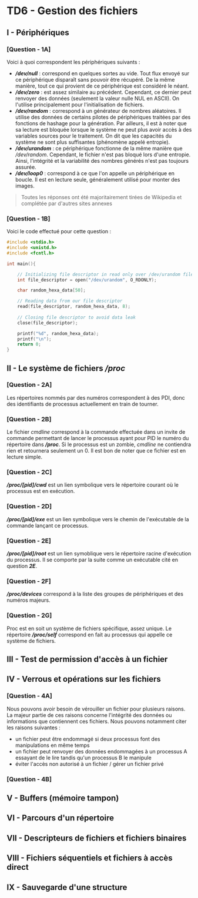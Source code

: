 # TD6 - Gestion des fichiers

## I - Périphériques
### [Question - 1A]
Voici à quoi correspondent les périphériques suivants : 
* ***/dev/null*** : correspond en quelques sortes au vide. Tout flux envoyé sur ce périphérique disparaît sans pouvoir être récupéré. De la même manière, tout ce qui provient de ce périphérique est considéré le néant. 
* ***/dev/zero*** : est assez similaire au précédent. Cependant, ce dernier peut renvoyer des données (seulement la valeur nulle NUL en ASCII). On l'utilise principalement pour l'initialisation de fichiers.
* ***/dev/random*** : correspond à un générateur de nombres aléatoires. Il utilise des données de certains pilotes de périphériques traitées par des fonctions de hashage pour la génération. Par ailleurs, il est à noter que sa lecture est bloquée lorsque le système ne peut plus avoir accès à des variables sources pour le traitement. On dit que les capacités du système ne sont plus suffisantes (phénomène appelé entropie).
* ***/dev/urandom*** : ce périphérique fonctionne de la même manière que _/dev/random_. Cependant, le fichier n'est pas bloqué lors d'une entropie. Ainsi, l'intégrité et la  variabilité des nombres générés n'est pas toujours assurée.
* ***/dev/loop0*** : correspond à ce que l'on appelle un périphérique en boucle. Il est en lecture seule, généralement utilisé pour monter des images.  

> Toutes les réponses ont été majoritairement tirées de Wikipedia et complétée par d'autres sites annexes 

### [Question - 1B]
Voici le code effectué pour cette question : 
```c
#include <stdio.h>
#include <unistd.h>
#include <fcntl.h>

int main(){

	// Initializing file descriptor in read only over /dev/urandom file
    int file_descriptor = open("/dev/urandom", O_RDONLY);

	char random_hexa_data[50];

	// Reading data from our file descriptor
    read(file_descriptor, random_hexa_data, 8);
    
	// Closing file descriptor to avoid data leak
	close(file_descriptor);

    printf("%d", random_hexa_data);
    printf("\n");
    return 0;
}
```

## II - Le système de fichiers _/proc_
### [Question - 2A]
Les répertoires nommés par des numéros correspondent à des PDI, donc des identifiants de processus actuellement en train de tourner.
### [Question - 2B]
Le fichier _cmdline_ correspond à la commande effectuée dans un invite de commande permettant de lancer le processus ayant pour PID le numéro du répertoire dans ***/proc***. Si le processus est un zombie, _cmdline_ ne contiendra rien et retournera seulement un 0. Il est bon de noter que ce fichier est en lecture simple. 
### [Question - 2C]
***/proc/\[pid\]/cwd*** est un lien symbolique vers le répertoire courant où le processus est en exécution. 
### [Question - 2D]
***/proc/\[pid\]/exe*** est un lien symbolique vers le chemin de l'exécutable de la commande lançant ce processus.
### [Question - 2E]
***/proc/\[pid\]/root*** est un lien symoblique vers le répertoire racine d'exécution du processus. Il se comporte par la suite comme un exécutable cité en question ***2E***.
### [Question - 2F]
***/proc/devices*** correspond à la liste des groupes de périphériques et des numéros majeurs.
### [Question - 2G]
Proc est en soit un système de fichiers spécifique, assez unique. Le répertoire ***/proc/self*** correspond en fait au processus qui appelle ce système de fichiers.

## III - Test de permission d'accès à un fichier

## IV - Verrous et opérations sur les fichiers
### [Question - 4A]
Nous pouvons avoir besoin de vérouiller un fichier pour plusieurs raisons. La majeur partie de ces raisons concerne l'intégrité des données ou informations que contiennent ces fichiers. 
Nous pouvons notamment citer les raisons suivantes : 
* un fichier peut être endommagé si deux processus font des manipulations en même temps
* un fichier peut renvoyer des données endommagées à un processus A essayant de le lire tandis qu'un processus B le manipule
* éviter l'accès non autorisé à un fichier / gérer un fichier privé

### [Question - 4B]

## V - Buffers (mémoire tampon)

## VI - Parcours d'un répertoire

## VII - Descripteurs de fichiers et fichiers binaires

## VIII - Fichiers séquentiels et fichiers à accès direct 

## IX - Sauvegarde d'une structure
